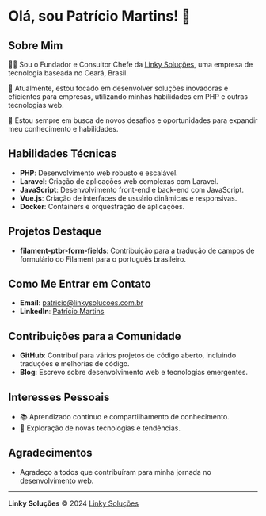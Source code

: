# Olá, sou Patrício Martins! 👋

## Sobre Mim

👨‍💻 Sou o Fundador e Consultor Chefe da [Linky Soluções](https://linkysolucoes.com.br), uma empresa de tecnologia baseada no Ceará, Brasil.

🌱 Atualmente, estou focado em desenvolver soluções inovadoras e eficientes para empresas, utilizando minhas habilidades em PHP e outras tecnologias web.

🔭 Estou sempre em busca de novos desafios e oportunidades para expandir meu conhecimento e habilidades.

## Habilidades Técnicas

- **PHP**: Desenvolvimento web robusto e escalável.
- **Laravel**: Criação de aplicações web complexas com Laravel.
- **JavaScript**: Desenvolvimento front-end e back-end com JavaScript.
- **Vue.js**: Criação de interfaces de usuário dinâmicas e responsivas.
- **Docker**: Containers e orquestração de aplicações.

## Projetos Destaque

- **filament-ptbr-form-fields**: Contribuição para a tradução de campos de formulário do Filament para o português brasileiro.

## Como Me Entrar em Contato

- **Email**: patricio@linkysolucoes.com.br
- **LinkedIn**: [Patrício Martins](https://www.linkedin.com/in/patriciomartins/)

## Contribuições para a Comunidade

- **GitHub**: Contribuí para vários projetos de código aberto, incluindo traduções e melhorias de código.
- **Blog**: Escrevo sobre desenvolvimento web e tecnologias emergentes.

## Interesses Pessoais

- 📚 Aprendizado contínuo e compartilhamento de conhecimento.
- 🚀 Exploração de novas tecnologias e tendências.

## Agradecimentos

- Agradeço a todos que contribuíram para minha jornada no desenvolvimento web.

---

**Linky Soluções** © 2024 [Linky Soluções](https://linkysolucoes.com.br)
